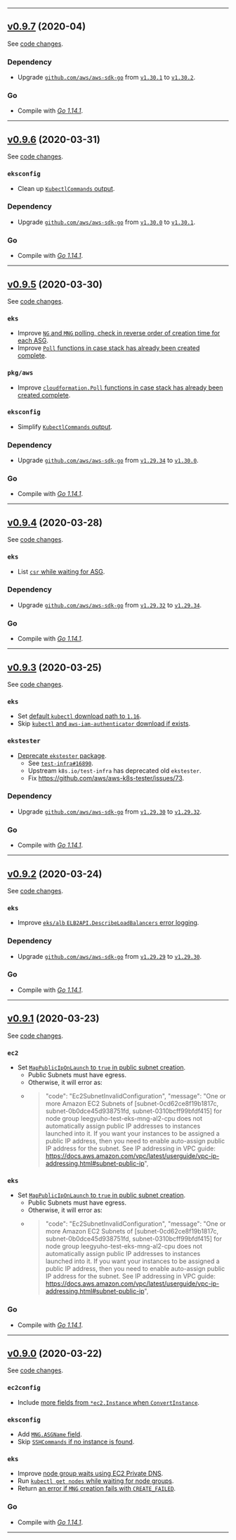 

<hr>


## [v0.9.7](https://github.com/aws/aws-k8s-tester/releases/tag/v0.9.7) (2020-04)

See [code changes](https://github.com/aws/aws-k8s-tester/compare/v0.9.6...v0.9.7).

### Dependency

- Upgrade [`github.com/aws/aws-sdk-go`](https://github.com/aws/aws-sdk-go/releases) from [`v1.30.1`](https://github.com/aws/aws-sdk-go/releases/tag/v1.30.1) to [`v1.30.2`](https://github.com/aws/aws-sdk-go/releases/tag/v1.30.2).

### Go

- Compile with [*Go 1.14.1*](https://golang.org/doc/devel/release.html#go1.14).


<hr>


## [v0.9.6](https://github.com/aws/aws-k8s-tester/releases/tag/v0.9.6) (2020-03-31)

See [code changes](https://github.com/aws/aws-k8s-tester/compare/v0.9.5...v0.9.6).

### `eksconfig`

- Clean up [`KubectlCommands` output](https://github.com/aws/aws-k8s-tester/commit/76b35f487480290d344f918ddd5b0cb99566831d).

### Dependency

- Upgrade [`github.com/aws/aws-sdk-go`](https://github.com/aws/aws-sdk-go/releases) from [`v1.30.0`](https://github.com/aws/aws-sdk-go/releases/tag/v1.30.0) to [`v1.30.1`](https://github.com/aws/aws-sdk-go/releases/tag/v1.30.1).

### Go

- Compile with [*Go 1.14.1*](https://golang.org/doc/devel/release.html#go1.14).


<hr>


## [v0.9.5](https://github.com/aws/aws-k8s-tester/releases/tag/v0.9.5) (2020-03-30)

See [code changes](https://github.com/aws/aws-k8s-tester/compare/v0.9.4...v0.9.5).

### `eks`

- Improve [`NG` and `MNG` polling, check in reverse order of creation time for each ASG](https://github.com/aws/aws-k8s-tester/commit/ac69bebef621271526d07edf0f23a3e96d32f459).
- Improve [`Poll` functions in case stack has already been created complete](https://github.com/aws/aws-k8s-tester/commit/ac69bebef621271526d07edf0f23a3e96d32f459).

### `pkg/aws`

- Improve [`cloudformation.Poll` functions in case stack has already been created complete](https://github.com/aws/aws-k8s-tester/commit/ac69bebef621271526d07edf0f23a3e96d32f459).

### `eksconfig`

- Simplify [`KubectlCommands` output](https://github.com/aws/aws-k8s-tester/commit/d890ee138d1f63f2a8c2697163c9dc2fb2a69361).

### Dependency

- Upgrade [`github.com/aws/aws-sdk-go`](https://github.com/aws/aws-sdk-go/releases) from [`v1.29.34`](https://github.com/aws/aws-sdk-go/releases/tag/v1.29.34) to [`v1.30.0`](https://github.com/aws/aws-sdk-go/releases/tag/v1.30.0).

### Go

- Compile with [*Go 1.14.1*](https://golang.org/doc/devel/release.html#go1.14).


<hr>


## [v0.9.4](https://github.com/aws/aws-k8s-tester/releases/tag/v0.9.4) (2020-03-28)

See [code changes](https://github.com/aws/aws-k8s-tester/compare/v0.9.3...v0.9.4).

### `eks`

- List [`csr` while waiting for ASG](https://github.com/aws/aws-k8s-tester/commit/41202c1501602a88894b7e6cf3ec1235fda320b6).

### Dependency

- Upgrade [`github.com/aws/aws-sdk-go`](https://github.com/aws/aws-sdk-go/releases) from [`v1.29.32`](https://github.com/aws/aws-sdk-go/releases/tag/v1.29.32) to [`v1.29.34`](https://github.com/aws/aws-sdk-go/releases/tag/v1.29.34).

### Go

- Compile with [*Go 1.14.1*](https://golang.org/doc/devel/release.html#go1.14).


<hr>


## [v0.9.3](https://github.com/aws/aws-k8s-tester/releases/tag/v0.9.3) (2020-03-25)

See [code changes](https://github.com/aws/aws-k8s-tester/compare/v0.9.2...v0.9.3).

### `eks`

- Set [default `kubectl` download path to `1.16`](https://github.com/aws/aws-k8s-tester/commit/0f21c40dd8ecc3d552d64eba1ac3b6eaf368694b).
- Skip [`kubectl` and `aws-iam-authenticator` download if exists](https://github.com/aws/aws-k8s-tester/commit/0f21c40dd8ecc3d552d64eba1ac3b6eaf368694b).

### `ekstester`

- [Deprecate `ekstester` package](https://github.com/aws/aws-k8s-tester/commit/a6cc130e951d78075c7963222b805d4c55312e1c).
  - See [`test-infra#16890`](https://github.com/kubernetes/test-infra/pull/16890).
  - Upstream `k8s.io/test-infra` has deprecated old `ekstester`.
  - Fix https://github.com/aws/aws-k8s-tester/issues/73.

### Dependency

- Upgrade [`github.com/aws/aws-sdk-go`](https://github.com/aws/aws-sdk-go/releases) from [`v1.29.30`](https://github.com/aws/aws-sdk-go/releases/tag/v1.29.30) to [`v1.29.32`](https://github.com/aws/aws-sdk-go/releases/tag/v1.29.32).

### Go

- Compile with [*Go 1.14.1*](https://golang.org/doc/devel/release.html#go1.14).


<hr>


## [v0.9.2](https://github.com/aws/aws-k8s-tester/releases/tag/v0.9.2) (2020-03-24)

See [code changes](https://github.com/aws/aws-k8s-tester/compare/v0.9.1...v0.9.2).

### `eks`

- Improve [`eks/alb` `ELB2API.DescribeLoadBalancers` error logging](https://github.com/aws/aws-k8s-tester/commit/6af497890100d8980e801d18ca1aab5b943aa86d).

### Dependency

- Upgrade [`github.com/aws/aws-sdk-go`](https://github.com/aws/aws-sdk-go/releases) from [`v1.29.29`](https://github.com/aws/aws-sdk-go/releases/tag/v1.29.29) to [`v1.29.30`](https://github.com/aws/aws-sdk-go/releases/tag/v1.29.30).

### Go

- Compile with [*Go 1.14.1*](https://golang.org/doc/devel/release.html#go1.14).


<hr>


## [v0.9.1](https://github.com/aws/aws-k8s-tester/releases/tag/v0.9.1) (2020-03-23)

See [code changes](https://github.com/aws/aws-k8s-tester/compare/v0.9.0...v0.9.1).

### `ec2`

- Set [`MapPublicIpOnLaunch` to `true` in public subnet creation](https://github.com/aws/aws-k8s-tester/commit/68ed5183f41635d3c9cf9570970cece0da450251).
  - Public Subnets must have egress.
  - Otherwise, it will error as:
  - > "code": "Ec2SubnetInvalidConfiguration", "message": "One or more Amazon EC2 Subnets of [subnet-0cd62ce8f19b1817c, subnet-0b0dce45d938751fd, subnet-0310bcff99bfdf415] for node group leegyuho-test-eks-mng-al2-cpu does not automatically assign public IP addresses to instances launched into it. If you want your instances to be assigned a public IP address, then you need to enable auto-assign public IP address for the subnet. See IP addressing in VPC guide: https://docs.aws.amazon.com/vpc/latest/userguide/vpc-ip-addressing.html#subnet-public-ip",

### `eks`

- Set [`MapPublicIpOnLaunch` to `true` in public subnet creation](https://github.com/aws/aws-k8s-tester/commit/68ed5183f41635d3c9cf9570970cece0da450251).
  - Public Subnets must have egress.
  - Otherwise, it will error as:
  - > "code": "Ec2SubnetInvalidConfiguration", "message": "One or more Amazon EC2 Subnets of [subnet-0cd62ce8f19b1817c, subnet-0b0dce45d938751fd, subnet-0310bcff99bfdf415] for node group leegyuho-test-eks-mng-al2-cpu does not automatically assign public IP addresses to instances launched into it. If you want your instances to be assigned a public IP address, then you need to enable auto-assign public IP address for the subnet. See IP addressing in VPC guide: https://docs.aws.amazon.com/vpc/latest/userguide/vpc-ip-addressing.html#subnet-public-ip",

### Go

- Compile with [*Go 1.14.1*](https://golang.org/doc/devel/release.html#go1.14).


<hr>


## [v0.9.0](https://github.com/aws/aws-k8s-tester/releases/tag/v0.9.0) (2020-03-22)

See [code changes](https://github.com/aws/aws-k8s-tester/compare/v0.8.8...v0.9.0).

### `ec2config`

- Include [more fields from `*ec2.Instance` when `ConvertInstance`](https://github.com/aws/aws-k8s-tester/commit/4da03155db15ed1880da46a51c69db1ad04959dd).

### `eksconfig`

- Add [`MNG.ASGName` field](https://github.com/aws/aws-k8s-tester/commit/bc9f04c99baf1a4914bed4689fae308f536f247f).
- Skip [`SSHCommands` if no instance is found](https://github.com/aws/aws-k8s-tester/commit/1f0006cbe07079d4ebeda78697c8cd4750dd6a63).

### `eks`

- Improve [node group waits using EC2 Private DNS](https://github.com/aws/aws-k8s-tester/commit/eafc1f84c2096b07edcb501d1ddfa99f6c545d64).
- Run [`kubectl get nodes` while waiting for node groups](https://github.com/aws/aws-k8s-tester/commit/ed19ebf6b7abde641552273e35bd2f7a8a1d86fd).
- Return [an error if `MNG` creation fails with `CREATE_FAILED`](https://github.com/aws/aws-k8s-tester/commit/74ca7e997050971795b8f2d3b5513db00688c988).

### Go

- Compile with [*Go 1.14.1*](https://golang.org/doc/devel/release.html#go1.14).


<hr>

